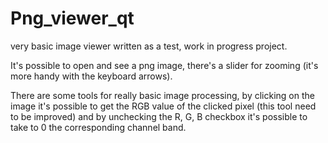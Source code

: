 # Png_viewer_qt
very basic image viewer written as a test, work in progress project.

It's possible to open and see a png image, there's a slider for zooming (it's more handy with the keyboard arrows).

There are some tools for really basic image processing, by clicking on the image it's possible to get the RGB value of the clicked pixel (this tool need to be improved) and by unchecking the R, G, B checkbox it's possible to take to 0 the corresponding channel band.
